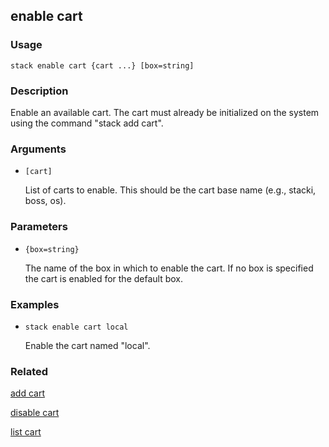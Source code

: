 ## enable cart

### Usage

`stack enable cart {cart ...} [box=string]`

### Description


Enable an available cart. The cart must already be initialized on the
system using the command "stack add cart".



### Arguments

* `[cart]`

   List of carts to enable. This should be the cart base name (e.g.,
	stacki, boss, os).


### Parameters
* `{box=string}`

   The name of the box in which to enable the cart. If no box is
	specified the cart is enabled for the default box.

### Examples

* `stack enable cart local`

   Enable the cart named "local".


### Related
[add cart](add-cart)

[disable cart](disable-cart)

[list cart](list-cart)


